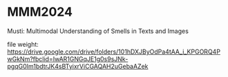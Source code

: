 # MMM2024

Musti: Multimodal Understanding of Smells in Texts and Images


file weight: https://drive.google.com/drive/folders/101hDXJByOdPa4tAA_i_KPGORQ4PwGkNm?fbclid=IwAR1GNGqJE1g0s9sJNk-pgqG0Im1bdtrJK4sBTyixrViCGAQAH2uGebaAZek

